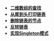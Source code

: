 
 -  **[二维数组的查找](../剑指offer/二维数组的查找/)**
 -  **[ 从尾到头打印链表](../剑指offer/从尾到头打印链表)**
 -  **[删除链表的节点](../剑指offer/删除链表的节点)**
 -  **[反转链表](../剑指offer/反转链表)**
 -  **[实现Singleton模式](../剑指offer/实现Singleton模式)**